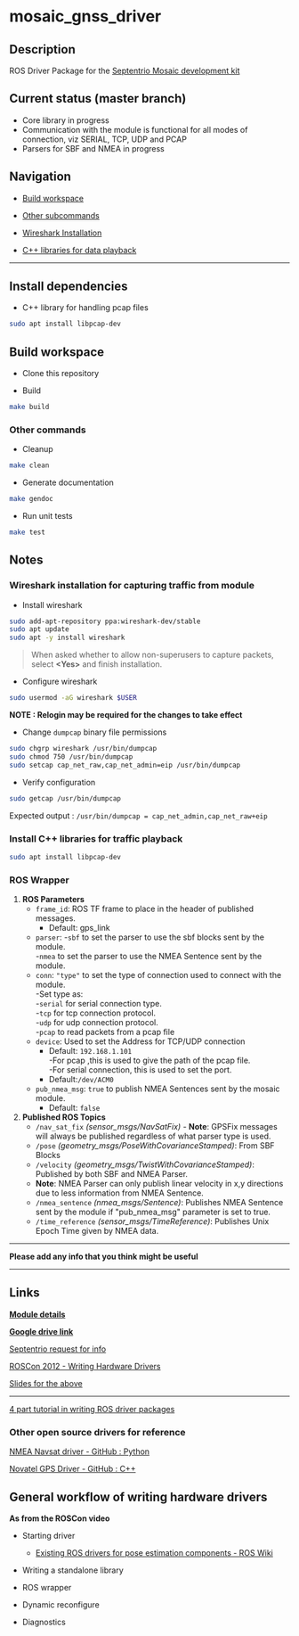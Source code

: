 # mosaic_gnss_driver

## Description

ROS Driver Package for the [Septentrio Mosaic development kit](https://shop.septentrio.com/en/shop/mosaictm-development-kit)

## Current status (master branch)

- Core library in progress
- Communication with the module is functional for all modes of connection, viz SERIAL, TCP, UDP and PCAP
- Parsers for SBF and NMEA in progress

## Navigation

- [Build workspace](#build-workspace)

- [Other subcommands](#other-commands)
  <br>

- [Wireshark Installation](#wireshark-installation-for-capturing-traffic-from-module)

- [C++ libraries for data playback](#install-c-libraries-for-traffic-playback)

---

## Install dependencies

- C++ library for handling pcap files

```bash
sudo apt install libpcap-dev
```

## Build workspace

- Clone this repository

- Build

```bash
make build
```

### Other commands

- Cleanup

```bash
make clean
```

- Generate documentation

```bash
make gendoc
```

- Run unit tests

```bash
make test
```

## Notes

### Wireshark installation for capturing traffic from module

- Install wireshark

```bash
sudo add-apt-repository ppa:wireshark-dev/stable
sudo apt update
sudo apt -y install wireshark
```

> When asked whether to allow non-superusers to capture packets, select **<Yes\>** and finish installation.

- Configure wireshark

```bash
sudo usermod -aG wireshark $USER
```

**NOTE : Relogin may be required for the changes to take effect**

- Change `dumpcap` binary file permissions

```bash
sudo chgrp wireshark /usr/bin/dumpcap
sudo chmod 750 /usr/bin/dumpcap
sudo setcap cap_net_raw,cap_net_admin=eip /usr/bin/dumpcap
```

- Verify configuration

```bash
sudo getcap /usr/bin/dumpcap
```

Expected output : `/usr/bin/dumpcap = cap_net_admin,cap_net_raw+eip`
<br>

### Install C++ libraries for traffic playback

```bash
sudo apt install libpcap-dev
```
### ROS Wrapper

1. **ROS Parameters**
    - `frame_id`: ROS TF frame to place in the header of published messages.
        - Default: gps_link
    - `parser`: -`sbf` to set the parser to use the sbf blocks sent by the module.   <br />
     -`nmea` to set the parser to use the NMEA Sentence sent by the module.  	
    - `conn`: ` "type" ` to set the type of connection used to connect with the module.   <br />
     -Set type as: <br />
         -`serial` for serial connection type. <br />
         -`tcp` for tcp connection protocol.   <br />
         -`udp` for udp connection protocol.   <br />
         -`pcap` to read packets from a pcap file  
    - `device`: Used to set the Address for TCP/UDP connection 
        - Default: `192.168.1.101`   <br />
      -For pcap ,this is used to give the path of the pcap file.   <br />
       -For serial connection, this is used to set the port.   <br />
        - Default:`/dev/ACM0`
    - `pub_nmea_msg`: `true` to publish NMEA Sentences sent by the mosaic module.
         - Default: `false`	    
2. **Published ROS Topics**
    - `/nav_sat_fix` *(sensor_msgs/NavSatFix)*
          - **Note**:  GPSFix messages will always be published regardless of what parser type is used.        
    - `/pose` *(geometry_msgs/PoseWithCovarianceStamped)*: From SBF Blocks
    - `/velocity` *(geometry_msgs/TwistWithCovarianceStamped)*: Published by both SBF and NMEA Parser.
	 - **Note**:  NMEA Parser can only publish linear velocity in x,y directions due to less information from NMEA Sentence.       
    - `/nmea_sentence` *(nmea_msgs/Sentence)*: Publishes NMEA Sentence sent by the module if "pub_nmea_msg" parameter is set to true.
    - `/time_reference` *(sensor_msgs/TimeReference)*: Publishes Unix Epoch Time given by NMEA data. 

---

**Please add any info that you think might be useful**

---

## Links

[**Module details**](https://shop.septentrio.com/en/shop/mosaictm-development-kit)

[**Google drive link**](https://drive.google.com/drive/folders/14KQpB4tbFVY6TrVSzioFhG_bZOaW4NAf?usp=sharing)

[Septentrio request for info](https://customersupport.septentrio.com/s/case/500f300001R3MOlAAN/configuration-setup-for-the-mosaic-dev-kit)

[ROSCon 2012 - Writing Hardware Drivers](https://www.youtube.com/watch?v=pagC2WXT1x0)

[Slides for the above](https://docs.google.com/presentation/d/13yyOB5CXOzpvMa0_wYxDvNzjb_9dfMjDuVo-CvBcoRw/edit#slide=id.p)

---

[4 part tutorial in writing ROS driver packages](https://roboticsbackend.com/create-a-ros-driver-package-introduction-what-is-a-ros-wrapper-1-4/)

### Other open source drivers for reference

[NMEA Navsat driver - GitHub : Python](https://github.com/ros-drivers/nmea_navsat_driver)

[Novatel GPS Driver - GitHub : C++](https://github.com/swri-robotics/novatel_gps_driver)

## General workflow of writing hardware drivers

**As from the ROSCon video**

- Starting driver

  - [Existing ROS drivers for pose estimation components - ROS Wiki](https://wiki.ros.org/Sensors#Pose_Estimation_.28GPS.2FIMU.29)

- Writing a standalone library

- ROS wrapper

- Dynamic reconfigure

- Diagnostics
